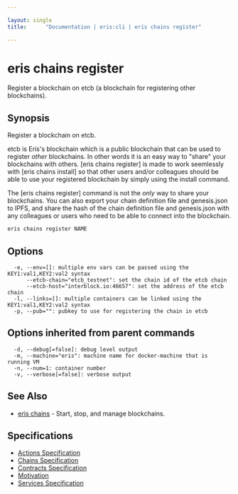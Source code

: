 ```yaml
---

layout: single
title:      "Documentation | eris:cli | eris chains register"

---
```


# eris chains register

Register a blockchain on etcb (a blockchain for registering other blockchains).

## Synopsis

Register a blockchain on etcb.

etcb is Eris's blockchain which is a public blockchain that can be used to
register *other* blockchains. In other words it is an easy way to "share"
your blockchains with others. [eris chains register] is made to work
seemlessly with [eris chains install] so that other users and/or colleagues
should be able to use your registered blockchain by simply using the install
command.

The [eris chains register] command is not the *only* way to
share your blockchains. You can also export your chain definition file and
genesis.json to IPFS, and share the hash of the chain definition file and
genesis.json with any colleagues or users who need to be able to connect
into the blockchain.

```bash
eris chains register NAME
```

## Options

```
  -e, --env=[]: multiple env vars can be passed using the KEY1:val1,KEY2:val2 syntax
      --etcb-chain="etcb_testnet": set the chain id of the etcb chain
      --etcb-host="interblock.io:46657": set the address of the etcb chain
  -l, --links=[]: multiple containers can be linked using the KEY1:val1,KEY2:val2 syntax
  -p, --pub="": pubkey to use for registering the chain in etcb
```

## Options inherited from parent commands

```
  -d, --debug[=false]: debug level output
  -m, --machine="eris": machine name for docker-machine that is running VM
  -n, --num=1: container number
  -v, --verbose[=false]: verbose output
```

## See Also

* [eris chains](/docs/documentation/cli/0.11.0/eris_chains/)	 - Start, stop, and manage blockchains.

## Specifications

* [Actions Specification](/docs/documentation/cli/0.11.0/actions_specification/)
* [Chains Specification](/docs/documentation/cli/0.11.0/chains_specification/)
* [Contracts Specification](/docs/documentation/cli/0.11.0/contracts_specification/)
* [Motivation](/docs/documentation/cli/0.11.0/motivation/)
* [Services Specification](/docs/documentation/cli/0.11.0/services_specification/)

